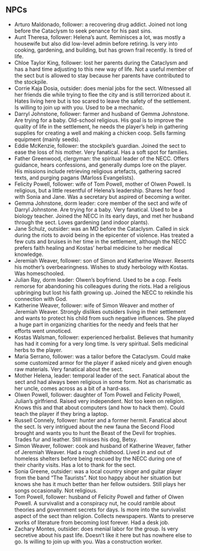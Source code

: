 ## NPCs

- Arturo Maldonado, follower: a recovering drug addict.  Joined not long before the Cataclysm to seek penance for his past sins.
- Aunt Theresa, follower: Helena’s aunt. Reminisces a lot, was mostly a housewife but also did low-level admin before retiring. Is very into cooking, gardening, and building, but has grown frail recently. Is tired of life.
- Chloe Taylor King, follower: lost her parents during the Cataclysm and has a hard time adjusting to this new way of life. Not a useful member of the sect but is allowed to stay because her parents have contributed to the stockpile. 
- Corrie Kaja Dosia, outsider: does menial jobs for the sect. Witnessed all her friends die while trying to flee the city and is still terrorized about it. Hates living here but is too scared to leave the safety of the settlement. Is willing to join up with you. Used to be a mechanic.
- Darryl Johnstone, follower: farmer and husband of Gemma Johnstone. Are trying for a baby. Old-school religious. His goal is to improve the quality of life in the settlement, he needs the player’s help in gathering supplies for creating a well and making a chicken coop. Sells farming equipment (mainly seeds).
- Eddie McKenzie, follower: the stockpile’s guardian. Joined the sect to ease the loss of his mother. Very fanatical. Has a soft spot for families.
- Father Greenwood, clergyman: the spiritual leader of the NECC. Offers guidance, hears confessions, and generally dumps lore on the player. His missions include retrieving religious artefacts, gathering sacred texts, and purging pagans (Marloss Evangelists).
- Felicity Powell, follower: wife of Tom Powell, mother of Olwen Powell. Is religious, but a little resentful of Helena’s leadership. Shares her food with Sonia and Jane. Was a secretary but aspired of becoming a writer.
- Gemma Johnstone, dorm leader: core member of the sect and wife of Darryl Johnstone. Are trying for a baby. Very fanatical. Used to be a biology teacher. Joined the NECC in its early days, and met her husband through the sect. Loves gardening (and indoor plants).
- Jane Schulz, outsider: was an MD before the Cataclysm. Called in sick during the riots to avoid being in the epicenter of violence. Has treated a few cuts and bruises in her time in the settlement, although the NECC prefers faith healing and Kostas’ herbal medicine to her medical knowledge.  
- Jeremiah Weaver, follower: son of Simon and Katherine Weaver. Resents his mother’s overbearingness. Wishes to study herbology with Kostas. Was homeschooled.
- Julian Ray, dorm leader: Olwen’s boyfriend. Used to be a cop. Feels remorse for abandoning his colleagues during the riots. Had a religious upbringing but lost his faith growing up. Joined the NECC to rekindle his connection with God.
- Katherine Weaver, follower: wife of Simon Weaver and mother of Jeremiah Weaver. Strongly dislikes outsiders living in their settlement and wants to protect his child from such negative influences. She played a huge part in organizing charities for the needy and feels that her efforts went unnoticed.
- Kostas Walsman, follower: experienced herbalist. Believes that humanity has had it coming for a very long time. Is very spiritual. Sells medicinal herbs to the player.
- Maria Serrano, follower: was a tailor before the Cataclysm. Could make some customized armor for the player if asked nicely and given enough raw materials. Very fanatical about the sect.
- Mother Helena, leader: temporal leader of the sect. Fanatical about the sect and had always been religious in some form. Not as charismatic as her uncle, comes across as a bit of a hard-ass. 
- Olwen Powell, follower: daughter of Tom Powell and Felicity Powell, Julian’s girlfriend. Raised very independent. Not too keen on religion.  Knows this and that about computers (and how to hack them). Could teach the player if they bring a laptop.
- Russell Connely, follower: hunter and a former hermit. Fanatical about the sect. Is very intrigued about the new fauna the Second Flood brought and wants you to hunt the Beast of the Devil for trophies. Trades fur and leather. Still misses his dog, Betsy.
- Simon Weaver, follower: cook and husband of Katherine Weaver, father of Jeremiah Weaver. Had a rough childhood. Lived in and out of homeless shelters before being rescued by the NECC during one of their charity visits. Has a lot to thank for the sect.
- Sonia Greene, outsider: was a local country singer and guitar player from the band “The Taurists”. Not too happy about her situation but knows she has it much better than her fellow outsiders.  Still plays her songs occasionally. Not religious.
- Tom Powell, follower: husband of Felicity Powell and father of Olwen Powell. A survivalist and a conspiracy nut, he could ramble about theories and government secrets for days. Is more into the survivalist aspect of the sect than religion. Collects newspapers. Wants to preserve works of literature from becoming lost forever. Had a desk job.
- Zachary Montes, outsider: does menial labor for the group. Is very secretive about his past life. Doesn’t like it here but has nowhere else to go. Is willing to join up with you. Was a construction worker.
